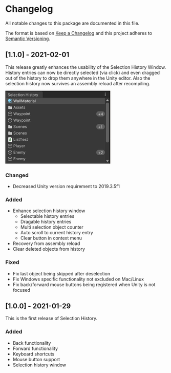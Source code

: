 # Changelog
All notable changes to this package are documented in this file.

The format is based on [Keep a Changelog](http://keepachangelog.com/en/1.0.0/)
and this project adheres to [Semantic Versioning](http://semver.org/spec/v2.0.0.html).

## [1.1.0] - 2021-02-01

This release greatly enhances the usability of the Selection History Window.
History entries can now be directly selected (via click) and even dragged out of the history to drop them anywhere in the Unity editor.
Also the selection history now survives an assembly reload after recompiling.

![Selection History Window](https://raw.githubusercontent.com/Peaj/Unitility/main/Packages/de.peaj.selectionhistory/Documentation%7E/Images/Screenshot%202021-02-01%20004618.png)

### Changed
- Decreased Unity version requirement to 2019.3.5f1

### Added
- Enhance selection history window
  - Selectable history entries
  - Dragable history entries
  - Multi selection object counter
  - Auto scroll to current history entry
  - Clear button in context menu
- Recovery from assembly reload
- Clear deleted objects from history

### Fixed
- Fix last object being skipped after deselection
- Fix Windows specific functionality not excluded on Mac/Linux
- Fix back/forward mouse buttons being registered when Unity is not focused

## [1.0.0] - 2021-01-29

This is the first release of Selection History.

### Added
- Back functionality
- Forward functionality
- Keyboard shortcuts
- Mouse button support
- Selection history window
